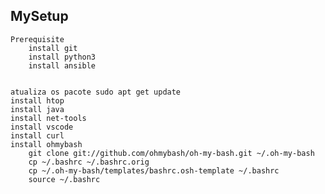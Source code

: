 ## MySetup



	Prerequisite 	
		install git
		install python3
		install ansible

	
	atualiza os pacote sudo apt get update
	install htop
	install java
	install net-tools
	install vscode
	install curl
	install ohmybash
		git clone git://github.com/ohmybash/oh-my-bash.git ~/.oh-my-bash
		cp ~/.bashrc ~/.bashrc.orig
		cp ~/.oh-my-bash/templates/bashrc.osh-template ~/.bashrc
		source ~/.bashrc
